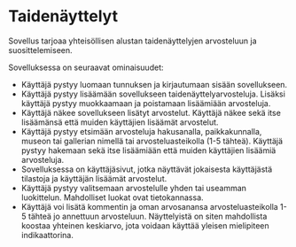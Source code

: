 # Taidenäyttelyt

Sovellus tarjoaa yhteisöllisen alustan taidenäyttelyjen arvosteluun ja suosittelemiseen. 

Sovelluksessa on seuraavat ominaisuudet:

* Käyttäjä pystyy luomaan tunnuksen ja kirjautumaan sisään sovellukseen.
* Käyttäjä pystyy lisäämään sovellukseen taidenäyttelyarvosteluja. Lisäksi käyttäjä pystyy muokkaamaan ja poistamaan lisäämiään arvosteluja.
* Käyttäjä näkee sovellukseen lisätyt arvostelut. Käyttäjä näkee sekä itse lisäämänsä että muiden käyttäjien lisäämät arvostelut.
* Käyttäjä pystyy etsimään arvosteluja hakusanalla, paikkakunnalla, museon tai gallerian nimellä tai arvosteluasteikolla (1-5 tähteä). Käyttäjä pystyy hakemaan sekä itse lisäämiään että muiden käyttäjien lisäämiä arvosteluja.
* Sovelluksessa on käyttäjäsivut, jotka näyttävät jokaisesta käyttäjästä tilastoja ja käyttäjän lisäämät arvostelut.
* Käyttäjä pystyy valitsemaan arvostelulle yhden tai useamman luokittelun. Mahdolliset luokat ovat tietokannassa.
* Käyttäjä voi lisätä kommentin ja oman arvosanansa arvosteluasteikolla 1-5 tähteä jo annettuun arvosteluun. Näyttelyistä on siten mahdollista koostaa yhteinen keskiarvo, jota voidaan käyttää yleisen  mielipiteen indikaattorina.
